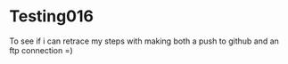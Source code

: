# Testing016
To see if i can retrace my steps with making both a push to github and an ftp connection =)
